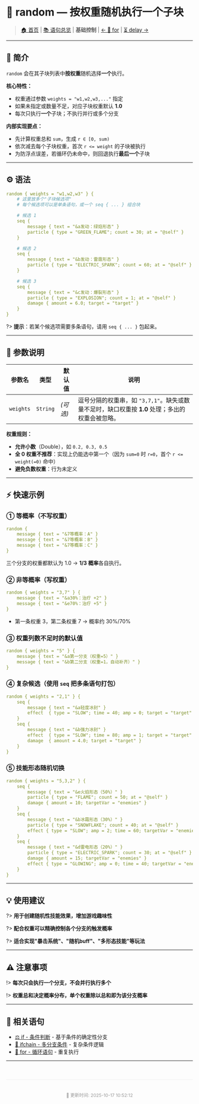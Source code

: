 # 🎲 random — 按权重随机执行一个子块

> [🏠 首页](/) | [📚 语句总览](index.md) | **基础控制** | [← 🔁 for](for—计次数_区间循环_临时变量.md) | [⏳ delay →](⏳delay—延迟执行后续语句.md)

---

## 📖 简介

`random` 会在其子块列表中**按权重**随机选择**一个**执行。

**核心特性：**
- 权重通过参数 `weights = "w1,w2,w3,..."` 指定
- 如果未指定或数量不足，对应子块权重默认 **1.0**
- 每次只执行**一个**子块；不执行并行或多个分支

**内部实现要点：**
- 先计算权重总和 `sum`，生成 `r ∈ [0, sum)`
- 依次减去每个子块权重，首次 `r <= weight` 的子块被执行
- 为防浮点误差，若循环仍未命中，则回退执行**最后一个**子块

---

## ⚙️ 语法

```yaml
random { weights = "w1,w2,w3" } {
    # 这里放多个"子块候选项"
    # 每个候选项可以是单条语句，或一个 seq { ... } 组合块

    # 候选 1
    seq {
        message { text = "&a发动：绿焰形态" }
        particle { type = "GREEN_FLAME"; count = 30; at = "@self" }
    }

    # 候选 2
    seq {
        message { text = "&b发动：雷霆形态" }
        particle { type = "ELECTRIC_SPARK"; count = 60; at = "@self" }
    }

    # 候选 3
    seq {
        message { text = "&c发动：爆裂形态" }
        particle { type = "EXPLOSION"; count = 1; at = "@self" }
        damage { amount = 6.0; target = "target" }
    }
}
```

?> **提示**：若某个候选项需要多条语句，请用 `seq { ... }` 包起来。

---

## 🔢 参数说明

| 参数名 | 类型 | 默认值 | 说明 |
| --- | --- | --- | --- |
| `weights` | `String` | _(可选)_ | 逗号分隔的权重串，如 `"3,7,1"`。缺失或数量不足时，缺口权重按 **1.0** 处理；多出的权重会被忽略。 |

**权重规则：**
- **允许小数**（Double），如 `0.2, 0.3, 0.5`
- **全 0 权重不推荐**：实现上仍能选中第一个（因为 `sum=0` 时 `r=0`，首个 `r <= weight(=0)` 命中）
- **避免负数权重**：行为未定义

---

## ⚡ 快速示例

### ① 等概率（不写权重）

```yaml
random {
    message { text = "&7等概率：A" }
    message { text = "&7等概率：B" }
    message { text = "&7等概率：C" }
}
```

三个分支的权重都默认为 1.0 → **1/3 概率**各自执行。

### ② 非等概率（写权重）

```yaml
random { weights = "3,7" } {
    message { text = "&a30%：治疗 +2" }
    message { text = "&e70%：治疗 +5" }
}
```

- 第一条权重 3，第二条权重 7 → 概率约 30%/70%

### ③ 权重列数不足时的默认值

```yaml
random { weights = "5" } {
    message { text = "&a第一分支（权重=5）" }
    message { text = "&b第二分支（权重=1，自动补齐）" }
}
```

### ④ 复杂候选（使用 `seq` 把多条语句打包）

```yaml
random { weights = "2,1" } {
    seq {
        message { text = "&a轻度冰封" }
        effect  { type = "SLOW"; time = 40; amp = 0; target = "target" }
    }
    seq {
        message { text = "&b强力冰封" }
        effect  { type = "SLOW"; time = 80; amp = 1; target = "target" }
        damage  { amount = 4.0; target = "target" }
    }
}
```

### ⑤ 技能形态随机切换

```yaml
random { weights = "5,3,2" } {
    seq {
        message { text = "&e火焰形态（50%）" }
        particle { type = "FLAME"; count = 50; at = "@self" }
        damage { amount = 10; targetVar = "enemies" }
    }
    seq {
        message { text = "&b冰霜形态（30%）" }
        particle { type = "SNOWFLAKE"; count = 40; at = "@self" }
        effect { type = "SLOW"; amp = 2; time = 60; targetVar = "enemies" }
    }
    seq {
        message { text = "&d雷电形态（20%）" }
        particle { type = "ELECTRIC_SPARK"; count = 30; at = "@self" }
        damage { amount = 15; targetVar = "enemies" }
        effect { type = "GLOWING"; amp = 0; time = 40; targetVar = "enemies" }
    }
}
```

---

## 💡 使用建议

?> **用于创建随机性技能效果，增加游戏趣味性**

?> **配合权重可以精确控制各个分支的触发概率**

?> **适合实现"暴击系统"、"随机buff"、"多形态技能"等玩法**

---

## ⚠️ 注意事项

!> **每次只会执行一个分支，不会并行执行多个**

!> **权重总和决定概率分布，单个权重除以总和即为该分支概率**

---

## 🔗 相关语句

- [⚖️ if - 条件判断](⚖️if—条件判断语句.md) - 基于条件的确定性分支
- [🧠 ifchain - 多分支条件](ifchain—多分支条件执行_case…else链.md) - 复杂条件逻辑
- [🔁 for - 循环语句](for—计次数_区间循环_临时变量.md) - 重复执行

---

<div style="text-align: center; padding: 20px 0; color: #999; font-size: 12px; border-top: 1px solid #eee; margin-top: 50px;">
  <p>📝 更新时间: 2025-10-17 10:52:12</p>
</div>
